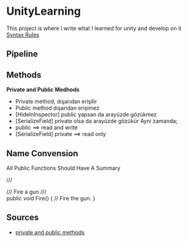 # UnityLearning
This project is where I write what I learned for unity and develop on it <br/>
[Syntax Rules](https://docs.github.com/en/get-started/writing-on-github/getting-started-with-writing-and-formatting-on-github/basic-writing-and-formatting-syntax)
## Pipeline

## Methods

**Private and Public Medhods**
- Private method,  dışarıdan erişilir
- Public method dışarıdan erişimez
- [HideInInspector] public yapsan da arayüzde gözükmez
- [SerializeField] private olsa da arayüzde gözükür
Ayni zamanda; 
- public ==> read and write
- [SerializeField] private ==> read only
## Name Convension
All Public Functions Should Have A Summary

/// <summary>
/// Fire a gun
/// </summary>
public void Fire()
{
// Fire the gun.
}



## Sources
- [private and public methods](https://stackoverflow.com/questions/52906797/when-should-i-use-public-private-or-serializefield-unity-c-sharp)
